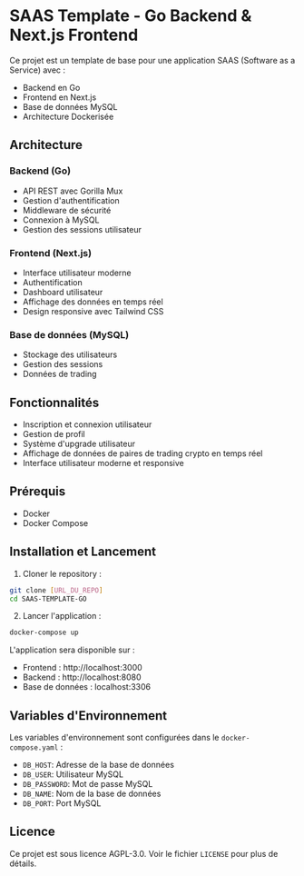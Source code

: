 # SAAS Template - Go Backend & Next.js Frontend

Ce projet est un template de base pour une application SAAS (Software as a Service) avec :
- Backend en Go
- Frontend en Next.js
- Base de données MySQL
- Architecture Dockerisée

## Architecture

### Backend (Go)
- API REST avec Gorilla Mux
- Gestion d'authentification
- Middleware de sécurité
- Connexion à MySQL
- Gestion des sessions utilisateur

### Frontend (Next.js)
- Interface utilisateur moderne
- Authentification
- Dashboard utilisateur
- Affichage des données en temps réel
- Design responsive avec Tailwind CSS

### Base de données (MySQL)
- Stockage des utilisateurs
- Gestion des sessions
- Données de trading

## Fonctionnalités

- Inscription et connexion utilisateur
- Gestion de profil
- Système d'upgrade utilisateur
- Affichage de données de paires de trading crypto en temps réel
- Interface utilisateur moderne et responsive

## Prérequis

- Docker
- Docker Compose

## Installation et Lancement

1. Cloner le repository :
```bash
git clone [URL_DU_REPO]
cd SAAS-TEMPLATE-GO
```

2. Lancer l'application :
```bash
docker-compose up
```

L'application sera disponible sur :
- Frontend : http://localhost:3000
- Backend : http://localhost:8080
- Base de données : localhost:3306

## Variables d'Environnement

Les variables d'environnement sont configurées dans le `docker-compose.yaml` :

- `DB_HOST`: Adresse de la base de données
- `DB_USER`: Utilisateur MySQL
- `DB_PASSWORD`: Mot de passe MySQL
- `DB_NAME`: Nom de la base de données
- `DB_PORT`: Port MySQL

## Licence

Ce projet est sous licence AGPL-3.0. Voir le fichier `LICENSE` pour plus de détails.
